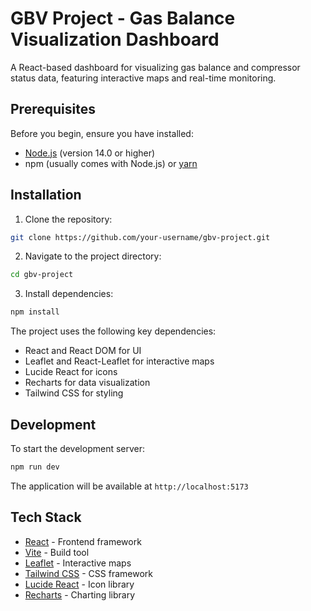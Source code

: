 # GBV Project - Gas Balance Visualization Dashboard

A React-based dashboard for visualizing gas balance and compressor status data, featuring interactive maps and real-time monitoring.

## Prerequisites

Before you begin, ensure you have installed:
- [Node.js](https://nodejs.org/) (version 14.0 or higher)
- npm (usually comes with Node.js) or [yarn](https://yarnpkg.com/)

## Installation

1. Clone the repository:
```bash
git clone https://github.com/your-username/gbv-project.git
```

2. Navigate to the project directory:
```bash
cd gbv-project
```

3. Install dependencies:
```bash
npm install
```

The project uses the following key dependencies:
- React and React DOM for UI
- Leaflet and React-Leaflet for interactive maps
- Lucide React for icons
- Recharts for data visualization
- Tailwind CSS for styling

## Development

To start the development server:

```bash
npm run dev
```

The application will be available at `http://localhost:5173`

## Tech Stack

- [React](https://reactjs.org/) - Frontend framework
- [Vite](https://vitejs.dev/) - Build tool
- [Leaflet](https://leafletjs.com/) - Interactive maps
- [Tailwind CSS](https://tailwindcss.com/) - CSS framework
- [Lucide React](https://lucide.dev/) - Icon library
- [Recharts](https://recharts.org/) - Charting library

